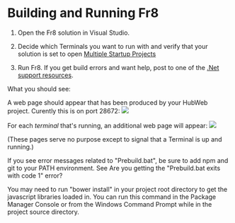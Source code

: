 Building and Running Fr8
========================


1. Open the Fr8 solution in Visual Studio.

2. Decide which Terminals you want to run with and verify that your solution is set to open [Multiple Startup Projects](/Docs/ForDevelopers/DevelopmentGuides/Terminals/dotNet/MultipleStartupProjects.md)

3. Run Fr8. If you get build errors and want help, post to one of the [.Net support resources](/Docs/ForDevelopers/SDK/.NET/HelpResources.md).

What you should see:

A web page should appear that has been produced by your HubWeb project. Curently this is on port 28672:
![](./dotNet/hubwebpage.png)

For each *terminal* that's running, an additional web page will appear:
![](./dotNet/startuppages.png)

(These pages serve no purpose except to signal that a Terminal is up and running.)

If you see error messages related to "Prebuild.bat", be sure to add npm and git to your PATH environment. See Are you getting the "Prebuild.bat exits with code 1" error?


You may need to run "bower install" in your project root directory to get the javascript libraries loaded in. You can run this command in the Package Manager Console or from the Windows Command Prompt while in the project source directory.
